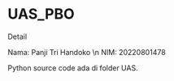 # UAS_PBO
Detail

Nama: Panji Tri Handoko \n
NIM: 20220801478

Python source code ada di folder UAS.
